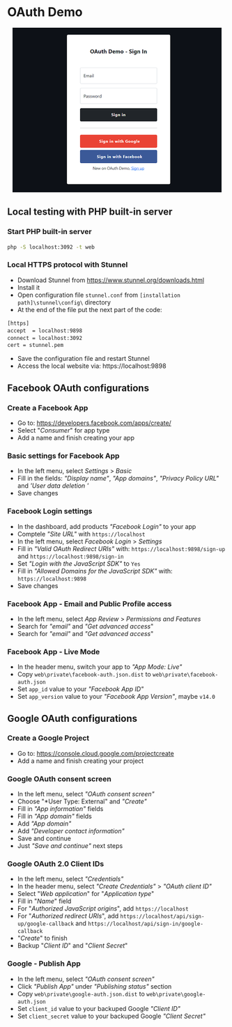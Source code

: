 # OAuth Demo

<p align="center">
    <img src="./screenshot.png"/>
</p>

## Local testing with PHP built-in server

### Start PHP built-in server
```sh
php -S localhost:3092 -t web
```

### Local HTTPS protocol with Stunnel
- Download Stunnel from https://www.stunnel.org/downloads.html
- Install it
- Open configuration file `stunnel.conf` from `[installation path]\stunnel\config\` directory
- At the end of the file put the next part of the code:

```sh
[https]
accept  = localhost:9898
connect = localhost:3092
cert = stunnel.pem
```
- Save the configuration file and restart Stunnel
- Access the local website via: https://localhost:9898


## Facebook OAuth configurations

### Create a Facebook App
- Go to: https://developers.facebook.com/apps/create/
- Select "*Consumer*" for app type
- Add a name and finish creating your app

### Basic settings for Facebook App
- In the left menu, select *Settings* > *Basic*
- Fill in the fields: *"Display name"*, *"App domains"*, *"Privacy Policy URL"* and *'User data deletion
'*
- Save changes

### Facebook Login settings
- In the dashboard, add products *"Facebook Login"* to your app
- Comptele *"Site URL"* with `https://localhost`
- In the left menu, select *Facebook Login* > *Settings*
- Fill in *"Valid OAuth Redirect URIs"* with: `https://localhost:9898/sign-up` and `https://localhost:9898/sign-in`
- Set *"Login with the JavaScript SDK"* to `Yes`
- Fill in *"Allowed Domains for the JavaScript SDK"* with: `https://localhost:9898`
- Save changes

### Facebook App - Email and Public Profile access
- In the left menu, select *App Review* > *Permissions and Features*
- Search for *"email"* and *"Get advanced access*"
- Search for *"email"* and *"Get advanced access*"

### Facebook App - Live Mode
- In the header menu, switch your app to *"App Mode: Live"*
- Copy `web\private\facebook-auth.json.dist` to `web\private\facebook-auth.json`
- Set `app_id` value to your *"Facebook App ID"*
- Set `app_version` value to your *"Facebook App Version"*, maybe `v14.0`

## Google OAuth configurations

### Create a Google Project
- Go to: https://console.cloud.google.com/projectcreate
- Add a name and finish creating your project

### Google OAuth consent screen
- In the left menu, select *"OAuth consent screen"*
- Choose "*User Type: External" and *"Create"*
- Fill in *"App information"* fields
- Fill in *"App domain"* fields
- Add *"App domain"*
- Add *"Developer contact information"*
- Save and continue
- Just *"Save and continue"* next steps

### Google OAuth 2.0 Client IDs
- In the left menu, select *"Credentials"*
- In the header menu, select *"Create Credentials"* > *"OAuth client ID"*
- Select "*Web application*" for "*Application type*"
- Fill in "*Name*" field
- For "*Authorized JavaScript origins*", add `https://localhost`
- For "*Authorized redirect URIs*", add `https://localhost/api/sign-up/google-callback` and `https://localhost/api/sign-in/google-callback`
- "*Create*" to finish
- Backup "*Client ID*" and "*Client Secret*"

### Google - Publish App
- In the left menu, select *"OAuth consent screen"*
- Click *"Publish App"* under *"Publishing status"* section
- Copy `web\private\google-auth.json.dist` to `web\private\google-auth.json`
- Set `client_id` value to your backuped Google *"Client ID"*
- Set `client_secret` value to your backuped Google *"Client Secret"*
